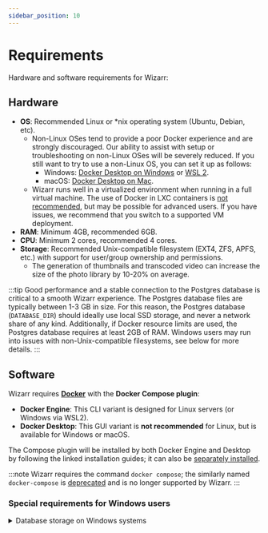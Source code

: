 ```yaml
---
sidebar_position: 10
---
```


# Requirements

Hardware and software requirements for Wizarr:

## Hardware

-   **OS**: Recommended Linux or \*nix operating system (Ubuntu, Debian, etc).
    -   Non-Linux OSes tend to provide a poor Docker experience and are strongly discouraged.
        Our ability to assist with setup or troubleshooting on non-Linux OSes will be severely reduced.
        If you still want to try to use a non-Linux OS, you can set it up as follows:
        -   Windows: [Docker Desktop on Windows](https://docs.docker.com/desktop/install/windows-install/) or [WSL 2](https://docs.docker.com/desktop/wsl/).
        -   macOS: [Docker Desktop on Mac](https://docs.docker.com/desktop/install/mac-install/).
    -   Wizarr runs well in a virtualized environment when running in a full virtual machine.
        The use of Docker in LXC containers is [not recommended](https://pve.proxmox.com/wiki/Linux_Container), but may be possible for advanced users.
        If you have issues, we recommend that you switch to a supported VM deployment.
-   **RAM**: Minimum 4GB, recommended 6GB.
-   **CPU**: Minimum 2 cores, recommended 4 cores.
-   **Storage**: Recommended Unix-compatible filesystem (EXT4, ZFS, APFS, etc.) with support for user/group ownership and permissions.
    -   The generation of thumbnails and transcoded video can increase the size of the photo library by 10-20% on average.

:::tip
Good performance and a stable connection to the Postgres database is critical to a smooth Wizarr experience.
The Postgres database files are typically between 1-3 GB in size.
For this reason, the Postgres database (`DATABASE_DIR`) should ideally use local SSD storage, and never a network share of any kind.
Additionally, if Docker resource limits are used, the Postgres database requires at least 2GB of RAM.
Windows users may run into issues with non-Unix-compatible filesystems, see below for more details.
:::

## Software

Wizarr requires [**Docker**](https://docs.docker.com/get-started/get-docker/) with the **Docker Compose plugin**:

-   **Docker Engine**: This CLI variant is designed for Linux servers (or Windows via WSL2).
-   **Docker Desktop**: This GUI variant is **not recommended** for Linux, but is available for Windows or macOS.

The Compose plugin will be installed by both Docker Engine and Desktop by following the linked installation guides; it can also be [separately installed](https://docs.docker.com/compose/install/).

:::note
Wizarr requires the command `docker compose`; the similarly named `docker-compose` is [deprecated](https://docs.docker.com/compose/migrate/) and is no longer supported by Wizarr.
:::

### Special requirements for Windows users

<details>
<summary>Database storage on Windows systems</summary>

The Wizarr Postgres database (`DATABASE_DIR`) must be located on a filesystem that supports user/group
ownership and permissions (EXT2/3/4, ZFS, APFS, BTRFS, XFS, etc.). It will not work on any filesystem formatted in NTFS or ex/FAT/32.
It will not work in WSL (Windows Subsystem for Linux) when using a mounted host directory (commonly under `/mnt`).
If this is an issue, you can change the bind mount to a Docker volume instead as follows:

Make the following change to `.env`:

```diff
- DATABASE_DIR=./postgres
+ DATABASE_DIR=pgdata
```

Add the following line to the bottom of `docker-compose.yml`:

```diff
volumes:
  model-cache:
+ pgdata:
```

</details>
